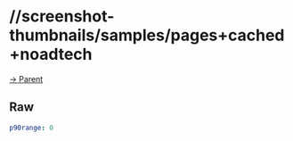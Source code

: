 
# //screenshot-thumbnails/samples/pages+cached+noadtech

[→ Parent](../..)


## Raw


```yaml
p90range: 0

```

